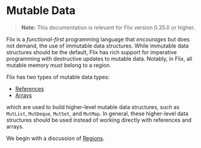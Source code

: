 # Mutable Data

> **Note:** This documentation is relevant for Flix version 0.35.0 or higher.

Flix is a _functional-first_ programming language that _encourages_ but does not
demand, the use of immutable data structures. While immutable data structures
should be the default, Flix has rich support for imperative programming with
destructive updates to mutable data. Notably, in Flix, all mutable memory _must_
belong to a region. 

Flix has two types of mutable data types:

- [References](./references.md)
- [Arrays](./arrays.md)

which are used to build higher-level mutable data structures, such as `MutList`,
`MutDeque`, `MutSet`, and `MutMap`. In general, these higher-level data
structures should be used instead of working directly with references and
arrays. 

We begin with a discussion of [Regions](./regions.md).

